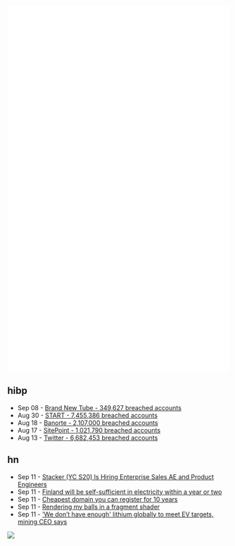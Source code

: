 ![Metrics](https://raw.githubusercontent.com/phixion/phixion/master/metrics.svg)

## hibp

<!--
for https://github.com/phixion/phixion/blob/main/.github/workflows/feeds.yml
-->
<!--START_SECTION:haveibeenpwnd-->
- Sep 08 - [Brand New Tube - 349,627 breached accounts](https://haveibeenpwned.com/PwnedWebsites#BrandNewTube)
- Aug 30 - [START - 7,455,386 breached accounts](https://haveibeenpwned.com/PwnedWebsites#Start)
- Aug 18 - [Banorte - 2,107,000 breached accounts](https://haveibeenpwned.com/PwnedWebsites#Banorte)
- Aug 17 - [SitePoint - 1,021,790 breached accounts](https://haveibeenpwned.com/PwnedWebsites#SitePoint)
- Aug 13 - [Twitter - 6,682,453 breached accounts](https://haveibeenpwned.com/PwnedWebsites#Twitter)
<!--END_SECTION:haveibeenpwnd-->

## hn

<!--
for https://github.com/phixion/phixion/blob/main/.github/workflows/feeds.yml
-->
<!--START_SECTION:hn-->
- Sep 11 - [Stacker (YC S20) Is Hiring Enterprise Sales AE and Product Engineers](https://www.stackerhq.com/careers#job-listing)
- Sep 11 - [Finland will be self-sufficient in electricity within a year or two](https://yle.fi/news/3-12618297)
- Sep 11 - [Cheapest domain you can register for 10 years](https://shkspr.mobi/blog/2022/09/whats-the-cheapest-domain-you-can-register-for-10-years/)
- Sep 11 - [Rendering my balls in a fragment shader](https://www.getlazarus.org/pool/balls/)
- Sep 11 - ['We don’t have enough' lithium globally to meet EV targets, mining CEO says](https://finance.yahoo.com/news/lithium-supply-ev-targets-miner-181513161.html)
<!--END_SECTION:hn-->

<!--
for https://yhype.me
-->
![](https://hit.yhype.me/github/profile?user_id=13013670)
